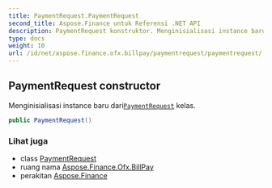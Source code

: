 ```yaml
---
title: PaymentRequest.PaymentRequest
second_title: Aspose.Finance untuk Referensi .NET API
description: PaymentRequest konstruktor. Menginisialisasi instance baru dariPaymentRequest kelas.
type: docs
weight: 10
url: /id/net/aspose.finance.ofx.billpay/paymentrequest/paymentrequest/
---
```

## PaymentRequest constructor

Menginisialisasi instance baru dari[`PaymentRequest`](../) kelas.

```csharp
public PaymentRequest()
```

### Lihat juga

* class [PaymentRequest](../)
* ruang nama [Aspose.Finance.Ofx.BillPay](../../paymentrequest/)
* perakitan [Aspose.Finance](../../../)


